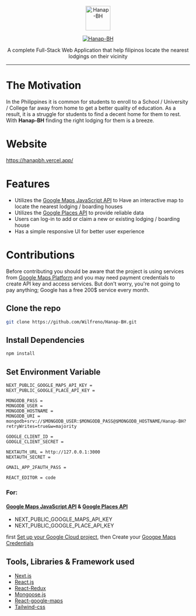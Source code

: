 <p align="center">
<a href="https://hanap-bh.vercel.app/" target="_blank">
<img src="https://github.com/Wilfreno09/Hanap-BH/blob/ce8c61423060c93d5c7a0d9827b2f6a10bdb99a6/public/logo.png" alt="Hanap-BH" style="height:7vw;" /><a/>
<p/>

<p align="center">
<a href="https://hanap-bh.vercel.app/"><img src="https://readme-typing-svg.demolab.com?font=Fira+Code&size=40&duration=1000&pause=1000&color=222222&center=true&vCenter=true&repeat=false&random=false&width=435&lines=%F0%9D%99%83%F0%9D%99%96%F0%9D%99%A3%F0%9D%99%96%F0%9D%99%A5-%F0%9D%98%BD%F0%9D%99%83" alt="Hanap-BH" /></a>
<p/>

 
<p align="center" >A complete Full-Stack Web Application that help filipinos locate the nearest lodgings on their vicinity </p>

---

# The Motivation

<p>In the Philippines it is common for students to enroll to a School / University / College far away from home to get a better quality of education. As a result, it is a struggle for students to find a decent home for them to rest. With <b>Hanap-BH</b> finding the right lodging for them is a breeze.<p/>


# Website
<https://hanapbh.vercel.app/>

# Features
 * Utilizes the [Google Maps JavaScript API](https://developers.google.com/maps/documentation/javascript) to Have an interactive map to locate the nearest lodging / boarding houses
* Utilizes the [Google Places API](https://developers.google.com/maps/documentation/places/web-service/overview) to provide reliable data
* Users can log-in to add or claim a new or existing lodging / boarding house
* Has a simple responsive UI for better user experience


# Contributions

Before contributing you should be aware that the project is using services from [Google Maps Platform](https://developers.google.com/maps) and you may need payment credentials to create API key and access services. But don't worry, you're not going to pay anything; Google has a free 200$ service every month.


## Clone the repo 
```bash 
git clone https://github.com/Wilfreno/Hanap-BH.git
```

## Install Dependencies

```bash
npm install 
```

## Set Environment Variable

```env
NEXT_PUBLIC_GOOGLE_MAPS_API_KEY = 
NEXT_PUBLIC_GOOGLE_PLACE_API_KEY = 

MONGODB_PASS = 
MONGODB_USER =
MONGODB_HOSTNAME =
MONGODB_URI = mongodb+srv://$MONGODB_USER:$MONGODB_PASS@$MONGODB_HOSTNAME/Hanap-BH?retryWrites=true&w=majority

GOOGLE_CLIENT_ID = 
GOOGLE_CLIENT_SECRET = 

NEXTAUTH_URL = http://127.0.0.1:3000
NEXTAUTH_SECRET = 
    
GMAIL_APP_2FAUTH_PASS = 

REACT_EDITOR = code

```


### For:


#### [Google Maps JavaScript API](https://developers.google.com/maps/documentation/javascript) & [Google Places API](https://developers.google.com/maps/documentation/places/web-service/overview)
   * NEXT_PUBLIC_GOOGLE_MAPS_API_KEY
   * NEXT_PUBLIC_GOOGLE_PLACE_API_KEY

first [Set up your Google Cloud project](https://developers.google.com/maps/documentation/places/web-service/cloud-setup#console), 
then Create your [Googpe Maps Credentials](https://console.cloud.google.com/apis/credentials?authuser=1&project=hanap-bh)
 
 
 ## Tools, Libraries & Framework used

- [Next.js](https://nextjs.org/)
 - [React.js](https://react.dev/)
 - [React-Redux](https://react-redux.js.org/)
 - [Mongoose.js](https://mongoosejs.com/)
 - [React-google-maps](https://github.com/visgl/react-google-maps)
 - [Tailwind-css](https://tailwindcss.com/)


   
